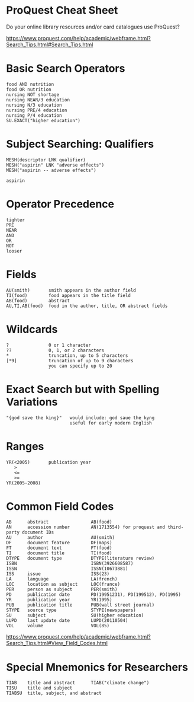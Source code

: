 # ProQuest Cheat Sheet

Do your online library resources and/or card catalogues use ProQuest?

https://www.proquest.com/help/academic/webframe.html?Search_Tips.html#Search_Tips.html

# Basic Search Operators

    food AND nutrition
    food OR nutrition
    nursing NOT shortage
    nursing NEAR/3 education
    nursing N/3 education
    nursing PRE/4 education
    nursing P/4 education
    SU.EXACT("higher education")

# Subject Searching: Qualifiers

    MESH(descriptor LNK qualifier)
    MESH("aspirin" LNK "adverse effects")
    MESH("aspirin -- adverse effects")
    
    aspirin 

# Operator Precedence

    tighter
    PRE
    NEAR
    AND
    OR
    NOT
    looser

# Fields

    AU(smith)       smith appears in the author field
    TI(food)        food appears in the title field
    AB(food)        abstract
    AU,TI,AB(food)  food in the author, title, OR abstract fields

# Wildcards

    ?               0 or 1 character
    ??              0, 1, or 2 characters
    *               truncation, up to 5 characters
    [*9]            truncation of up to 9 characters
                    you can specify up to 20

# Exact Search but with Spelling Variations

    "{god save the king}"   would include: god saue the kyng
                            useful for early modern English
                    
# Ranges

    YR(<2005)       publication year
       >
       <=
       >=
    YR(2005-2008)

# Common Field Codes

    AB      abstract                AB(food)
    AN      accession number        AN(1713554) for proquest and third-party document IDs
    AU      author                  AU(smith)
    DF      document feature        DF(maps)
    FT      document text           FT(food)
    TI      document title          TI(food)
    DTYPE   document type           DTYPE(literature review)
    ISBN                            ISBN(3926608587)
    ISSN                            ISSN(10673881)
    ISS     issue                   ISS(23)
    LA      language                LA(french)
    LOC     location as subject     LOC(france)
    PER     person as subject       PER(smith)
    PD      publication date        PD(19951231), PD(199512), PD(1995)
    YR      publication year        YR(1995)
    PUB     publication title       PUB(wall street journal)
    STYPE   source type             STYPE(newspapers)
    SU      subject                 SU(higher education)
    LUPD    last update date        LUPD(20110504)
    VOL     volume                  VOL(85)

https://www.proquest.com/help/academic/webframe.html?Search_Tips.html#View_Field_Codes.html

# Special Mnemonics for Researchers

    TIAB    title and abstract      TIAB("climate change")
    TISU    title and subject
    TIABSU  title, subject, and abstract

